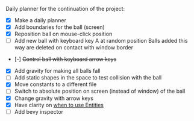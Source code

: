 Daily planner for the continuation of the project:

- [x] Make a daily planner
- [x] Add boundaries for the ball (screen)
- [x] Reposition ball on mouse-click position
- [ ] Add new ball with keyboard key A at random position
        Balls added this way are deleted on contact with window border
- [-] ~~Control ball with keyboard arrow keys~~ 
- [x] Add gravity for making all balls fall
- [ ] Add static shapes in the space to test collision with the ball
- [x] Move constants to a different file
- [ ] Switch to absolute position on screen (instead of window) of the ball
- [x] Change gravity with arrow keys
- [x] Have clarity on [when to use Entities](https://taintedcoders.com/bevy/entities/)
- [ ] Add bevy inspector
